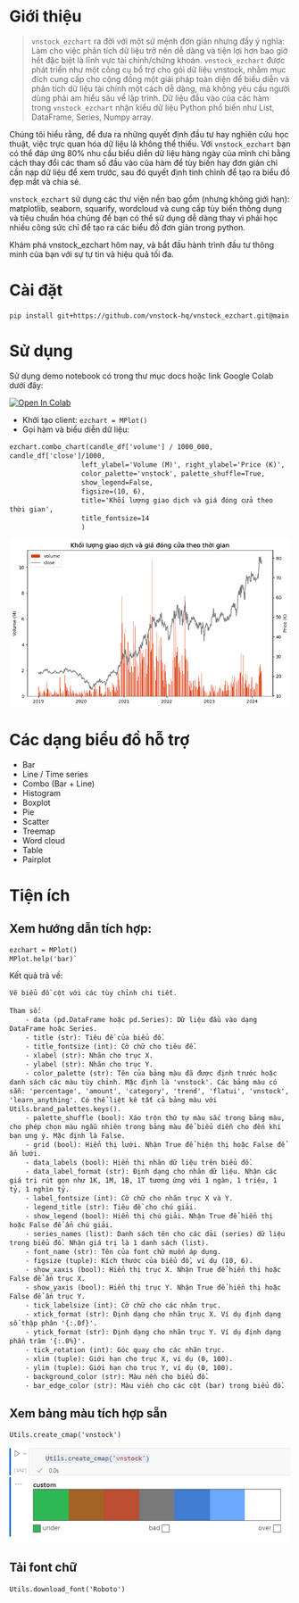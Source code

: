 # Giới thiệu

> `vnstock_ezchart` ra đời với một sứ mệnh đơn giản nhưng đầy ý nghĩa: Làm cho việc phân tích dữ liệu trở nên dễ dàng và tiện lợi hơn bao giờ hết đặc biệt là lĩnh vực tài chính/chứng khoán. `vnstock_ezchart` được phát triển như một công cụ bổ trợ cho gói dữ liệu vnstock, nhằm mục đích cung cấp cho cộng đồng một giải pháp toàn diện để biểu diễn và phân tích dữ liệu tài chính một cách dễ dàng, mà không yêu cầu người dùng phải am hiểu sâu về lập trình. Dữ liệu đầu vào của các hàm trong `vnstock_ezchart` nhận kiểu dữ liệu Python phổ biến như List, DataFrame, Series, Numpy array.

Chúng tôi hiểu rằng, để đưa ra những quyết định đầu tư hay nghiên cứu học thuật, việc trực quan hóa dữ liệu là không thể thiếu. Với `vnstock_ezchart` bạn có thể đáp ứng 80% nhu cầu biểu diễn dữ liệu hàng ngày của mình chỉ bằng cách thay đổi các tham số đầu vào của hàm để tùy biến hay đơn giản chỉ cần nạp dữ liệu để xem trước, sau đó quyết định tinh chỉnh để tạo ra biểu đồ đẹp mắt và chia sẻ.

`vnstock_ezchart` sử dụng các thư viện nền bao gồm (nhưng không giới hạn): matplotlib, seaborn, squarify, wordcloud và cung cấp tùy biến thông dụng và tiêu chuẩn hóa chúng để bạn có thể sử dụng dễ dàng thay vì phải học nhiều công sức chỉ để tạo ra các biểu đồ đơn giản trong python.

Khám phá vnstock_ezchart hôm nay, và bắt đầu hành trình đầu tư thông minh của bạn với sự tự tin và hiệu quả tối đa.

# Cài đặt

`pip install git+https://github.com/vnstock-hq/vnstock_ezchart.git@main`

# Sử dụng

Sử dụng demo notebook có trong thư mục docs hoặc link Google Colab dưới đây: 

<a target="_blank" href="https://colab.research.google.com/github/vnstock-hq/vnstock_ezchart/blob/main/docs/vnstock_ezchart_demo.ipynb">
  <img src="https://colab.research.google.com/assets/colab-badge.svg" alt="Open In Colab"/>
</a>

- Khởi tạo client: `ezchart = MPlot()`
- Gọi hàm và biểu diễn dữ liệu: 

```
ezchart.combo_chart(candle_df['volume'] / 1000_000, candle_df['close']/1000,
                  left_ylabel='Volume (M)', right_ylabel='Price (K)',
                  color_palette='vnstock', palette_shuffle=True,
                  show_legend=False,
                  figsize=(10, 6),
                  title='Khối lượng giao dịch và giá đóng cửa theo thời gian',
                  title_fontsize=14
                  )
```
![Combo chart](docs/assets/images/combo_chart.png)

# Các dạng biểu đồ hỗ trợ
- Bar
- Line / Time series
- Combo (Bar + Line)
- Histogram
- Boxplot
- Pie
- Scatter
- Treemap
- Word cloud
- Table
- Pairplot

# Tiện ích

## Xem hướng dẫn tích hợp: 
```
ezchart = MPlot()
MPlot.help('bar)`
```

Kết quả trả về:

```
Vẽ biểu đồ cột với các tùy chỉnh chi tiết.

Tham số:
    - data (pd.DataFrame hoặc pd.Series): Dữ liệu đầu vào dạng DataFrame hoặc Series.
    - title (str): Tiêu đề của biểu đồ.
    - title_fontsize (int): Cỡ chữ cho tiêu đề.
    - xlabel (str): Nhãn cho trục X.
    - ylabel (str): Nhãn cho trục Y.
    - color_palette (str): Tên của bảng màu đã được định trước hoặc danh sách các màu tùy chỉnh. Mặc định là 'vnstock'. Các bảng màu có sẵn: 'percentage', 'amount', 'category', 'trend', 'flatui', 'vnstock', 'learn_anything'. Có thể liệt kê tất cả bảng màu với Utils.brand_palettes.keys().
    - palette_shuffle (bool): Xáo trộn thứ tự màu sắc trong bảng màu, cho phép chọn màu ngẫu nhiên trong bảng màu để biểu diễn cho đến khi bạn ưng ý. Mặc định là False.
    - grid (bool): Hiển thị lưới. Nhận True để hiện thị hoặc False để ẩn lưới.
    - data_labels (bool): Hiển thị nhãn dữ liệu trên biểu đồ.
    - data_label_format (str): Định dạng cho nhãn dữ liệu. Nhận các giá trị rút gọn như 1K, 1M, 1B, 1T tương ứng với 1 ngàn, 1 triệu, 1 tỷ, 1 nghìn tỷ.
    - label_fontsize (int): Cỡ chữ cho nhãn trục X và Y.
    - legend_title (str): Tiêu đề cho chú giải.
    - show_legend (bool): Hiển thị chú giải. Nhận True để hiển thị hoặc False để ẩn chú giải.
    - series_names (list): Danh sách tên cho các dải (series) dữ liệu trong biểu đồ. Nhận giá trị là 1 danh sách (list).
    - font_name (str): Tên của font chữ muốn áp dụng.
    - figsize (tuple): Kích thước của biểu đồ, ví dụ (10, 6).
    - show_xaxis (bool): Hiển thị trục X. Nhận True để hiển thị hoặc False để ẩn trục X.
    - show_yaxis (bool): Hiển thị trục Y. Nhận True để hiển thị hoặc False để ẩn trục Y.
    - tick_labelsize (int): Cỡ chữ cho các nhãn trục.
    - xtick_format (str): Định dạng cho nhãn trục X. Ví dụ định dạng số thập phân '{:.0f}'.
    - ytick_format (str): Định dạng cho nhãn trục Y. Ví dụ định dạng phần trăm '{:.0%}'.
    - tick_rotation (int): Góc quay cho các nhãn trục.
    - xlim (tuple): Giới hạn cho trục X, ví dụ (0, 100).
    - ylim (tuple): Giới hạn cho trục Y, ví dụ (0, 100).
    - background_color (str): Màu nền cho biểu đồ.
    - bar_edge_color (str): Màu viền cho các cột (bar) trong biểu đồ.
```

## Xem bảng màu tích hợp sẵn

```
Utils.create_cmap('vnstock')
```

![color_map](docs/assets/images/color_map.png)


## Tải font chữ

```
Utils.download_font('Roboto')
```